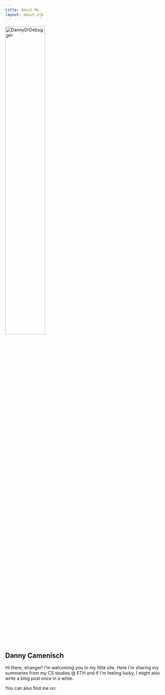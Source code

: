 ```yaml
---
title: About Me
layout: about.njk
---
```


<img src="{{ '/assets/DannyDrDebugger.png' | url }}" alt="DannyDrDebugger" width="50%">

## Danny Camenisch

Hi there, stranger! I'm welcoming you to my little site. Here I'm sharing my summaries from my CS studies @ ETH and if I'm feeling lucky, I might also write a blog post once in a while. 

You can also find me on:

<a href="https://github.com/dcamenisch" class="social-icon"> 
    <i class="fa fa-github" aria-hidden="true"></i>
</a>

<a href="https://www.linkedin.com/in/dcamenisch/" class="social-icon"> 
    <i class="fa fa-linkedin" aria-hidden="true"></i>
</a>

<a href="mailto:dcamenisch@ethz.ch" class="social-icon"> 
    <i class="fa fa-envelope" aria-hidden="true"></i>
</a>